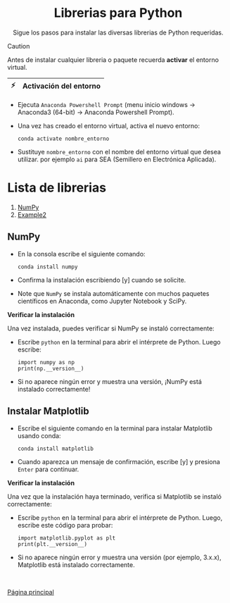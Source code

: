 <div  align="center">
    
# Librerias para Python

Sigue los pasos para instalar las diversas librerias de Python requeridas.

</div>

> [!CAUTION]
> Antes de instalar cualquier libreria o paquete recuerda **activar** el entorno virtual.

| :zap:         | **Activación del entorno**       |
|---------------|:------------------------|

- Ejecuta `Anaconda Powershell Prompt` (menu inicio windows &rarr;  Anaconda3 (64-bit) &rarr; Anaconda Powershell Prompt).
- Una vez has creado el entorno virtual, activa el nuevo entorno:

    ```console
   conda activate nombre_entorno
   ```

- Sustituye `nombre_entorno` con el nombre del entorno virtual que desea utilizar. por ejemplo `ai` para SEA (Semillero en Electrónica Aplicada).

# Lista de librerias
1. [NumPy](#NumPy)
2. [Example2](#example2)


  
## NumPy

- En la consola escribe el siguiente comando:

  ```console
  conda install numpy
  ```

- Confirma la instalación escribiendo [y] cuando se solicite.

- Note que `NumPy` se instala automáticamente con muchos paquetes científicos en Anaconda, como Jupyter Notebook y SciPy.

**Verificar la instalación**

Una vez instalada, puedes verificar si NumPy se instaló correctamente:

- Escribe `python` en la terminal para abrir el intérprete de Python. Luego escribe:

  ```console
  import numpy as np
  print(np.__version__)
  ```
  
- Si no aparece ningún error y muestra una versión, ¡NumPy está instalado correctamente!

## Instalar Matplotlib

- Escribe el siguiente comando en la terminal para instalar Matplotlib usando conda:

  ```console
  conda install matplotlib
  ```

- Cuando aparezca un mensaje de confirmación, escribe [y] y presiona `Enter` para continuar.

**Verificar la instalación**

Una vez que la instalación haya terminado, verifica si Matplotlib se instaló correctamente:

- Escribe `python` en la terminal para abrir el intérprete de Python. Luego, escribe este código para probar:

  ```console
  import matplotlib.pyplot as plt
  print(plt.__version__)
  ```
  
- Si no aparece ningún error y muestra una versión (por ejemplo, 3.x.x), Matplotlib está instalado correctamente.

<br/>

[Página principal](../../README.md)
